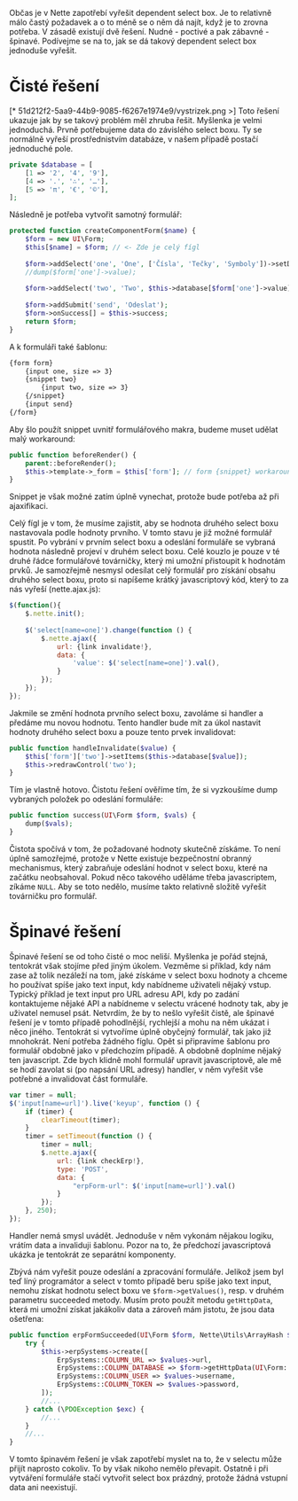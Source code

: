 Občas je v Nette zapotřebí vyřešit dependent select box. Je to relativně málo častý požadavek a o to méně se o něm dá najít, když je to zrovna potřeba. V zásadě existují dvě řešení. Nudné - poctivé a pak zábavné - špinavé. Podívejme se na to, jak se dá takový dependent select box jednoduše vyřešit.

Čisté řešení
============
[* 51d212f2-5aa9-44b9-9085-f6267e1974e9/vystrizek.png >]
Toto řešení ukazuje jak by se takový problém měl zhruba řešit. Myšlenka je velmi jednoduchá. Prvně potřebujeme data do závislého select boxu. Ty se normálně vyřeší prostřednistvím databáze, v našem případě postačí jednoduché pole.

```php
private $database = [
    [1 => '2', '4', '9'],
    [4 => '.', '∴', '…'],
    [5 => 'π', '€', '©'],
];
```

Následně je potřeba vytvořit samotný formulář:

```php
protected function createComponentForm($name) {
    $form = new UI\Form;
    $this[$name] = $form; // <- Zde je celý fígl
    
    $form->addSelect('one', 'One', ['Čísla', 'Tečky', 'Symboly'])->setDefaultValue(1);
    //dump($form['one']->value);
    
    $form->addSelect('two', 'Two', $this->database[$form['one']->value]);
    
    $form->addSubmit('send', 'Odeslat');
    $form->onSuccess[] = $this->success;
    return $form;
}
```

A k formuláři také šablonu:

```html
{form form}
    {input one, size => 3}
    {snippet two}
    	{input two, size => 3}
    {/snippet}
    {input send}
{/form}
```

Aby šlo použít snippet uvnitř formulářového makra, budeme muset udělat malý workaround:

```php
public function beforeRender() {
	parent::beforeRender();
	$this->template->_form = $this['form']; // form {snippet} workaround
}
```

Snippet je však možné zatím úplně vynechat, protože bude potřeba až při ajaxifikaci.

Celý fígl je v tom, že musíme zajistit, aby se hodnota druhého select boxu nastavovala podle hodnoty prvního. V tomto stavu je již možné formulář spustit. Po vybrání v prvním select boxu a odeslání formuláře se vybraná hodnota následně projeví v druhém select boxu. Celé kouzlo je pouze v té druhé řádce formulářové továrničky, který mi umožní přistoupit k hodnotám prvků. Je samozřejmě nesmysl odesílat celý formulář pro získání obsahu druhého select boxu, proto si napíšeme krátký javascriptový kód, který to za nás vyřeší (nette.ajax.js):

```javascript
$(function(){
	$.nette.init();
    
	$('select[name=one]').change(function () {
		$.nette.ajax({
			url: {link invalidate!},
			data: {
				'value': $('select[name=one]').val(),
			}
		});
	});
});
```

Jakmile se změní hodnota prvního select boxu, zavoláme si handler a předáme mu novou hodnotu. Tento handler bude mít za úkol nastavit hodnoty druhého select boxu a pouze tento prvek invalidovat:

```php
public function handleInvalidate($value) {
	$this['form']['two']->setItems($this->database[$value]);
	$this->redrawControl('two');
}
```

Tím je vlastně hotovo. Čistotu řešení ověříme tím, že si vyzkoušíme dump vybraných položek po odeslání formuláře:

```php
public function success(UI\Form $form, $vals) {
	dump($vals);
}
```

Čistota spočívá v tom, že požadované hodnoty skutečně získáme. To není úplně samozřejmé, protože v Nette existuje bezpečnostní obranný mechanismus, který zabraňuje odeslání hodnot v select boxu, které na začátku neobsahoval. Pokud něco takového uděláme třeba javascriptem, zíkáme `NULL`. Aby se toto nedělo, musíme takto relativně složitě vyřešit továrničku pro formulář.

Špinavé řešení
==============
Špinavé řešení se od toho čisté o moc neliší. Myšlenka je pořád stejná, tentokrát však stojíme před jiným úkolem. Vezměme si příklad, kdy nám zase až tolik nezáleží na tom, jaké získáme v select boxu hodnoty a chceme ho používat spíše jako text input, kdy nabídneme uživateli nějaký vstup. Typický příklad je text input pro URL adresu API, kdy po zadání kontaktujeme nějaké API a nabídneme v selectu vrácené hodnoty tak, aby je uživatel nemusel psát. Netvrdím, že by to nešlo vyřešit čistě, ale špinavé řešení je v tomto případě pohodlnější, rychlejší a mohu na něm ukázat i něco jiného. Tentokrát si vytvoříme úplně obyčejný formulář, tak jako již mnohokrát. Není potřeba žádného fíglu. Opět si připravíme šablonu pro formulář obdobně jako v předchozím případě. A obdobně doplníme nějaký ten javascript. Zde bych klidně mohl formulář upravit javascriptově, ale mě se hodí zavolat si (po napsání URL adresy) handler, v něm vyřešit vše potřebné a invalidovat část formuláře.

```javascript
var timer = null;
$('input[name=url]').live('keyup', function () {
	if (timer) {
		clearTimeout(timer);
	}
	timer = setTimeout(function () {
		timer = null;
		$.nette.ajax({
			url: {link checkErp!},
			type: 'POST',
			data: {
				"erpForm-url": $('input[name=url]').val()
			}
		});
	}, 250);
});
```

Handler nemá smysl uvádět. Jednoduše v něm vykonám nějakou logiku, vrátím data a invaliduji šablonu. Pozor na to, že předchozí javascriptová ukázka je tentokrát ze separátní komponenty.

Zbývá nám vyřešit pouze odeslání a zpracování formuláře. Jelikož jsem byl teď líný programátor a select v tomto případě beru spíše jako text input, nemohu získat hodnotu select boxu ve `$form->getValues()`, resp. v druhém parametru succeeded metody. Musím proto použít metodu `getHttpData`, která mi umožní získat jakákoliv data a zároveň mám jistotu, že jsou data ošetřena:

```php
public function erpFormSucceeded(UI\Form $form, Nette\Utils\ArrayHash $values) {
	try {
		$this->erpSystems->create([
			ErpSystems::COLUMN_URL => $values->url,
			ErpSystems::COLUMN_DATABASE => $form->getHttpData(UI\Form::DATA_LINE, 'database'), // <- náš select
			ErpSystems::COLUMN_USER => $values->username,
			ErpSystems::COLUMN_TOKEN => $values->password,
		]);
		//...
	} catch (\PDOException $exc) {
		//...
	}
	//...
}
```

V tomto špinavém řešení je však zapotřebí myslet na to, že v selectu může přijít naprosto cokoliv. To by však nikoho nemělo převapit. Ostatně i při vytváření formuláře stačí vytvořit select box prázdný, protože žádná vstupní data ani neexistují.